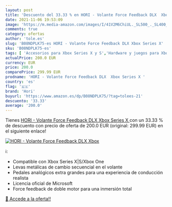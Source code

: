 ```yaml
---
layout: post
title: 'Descuento del 33.33 % en HORI - Volante Force Feedback DLX  Xbox '
date: 2021-11-06 19:53:09
image: 'https://m.media-amazon.com/images/I/41V2M6ChiUL._SL500_._SL400_.jpg'
comments: true
category: ofertas
author: 'tole.es'
slug: 'B08NDPLK75-es HORI - Volante Force Feedback DLX Xbox Series X'
sku: 'B08NDPLK75-es'
tags: [ 'Accesorios para Xbox Series X y S','Hardware y juegos para Xbox Series X y S','Mandos y controles para Xbox Series X y S','Videojuegos','hori','xbox', ]
actualPrice: 200.0 EUR
currency: EUR
price: 200.0
comparePrice: 299.99 EUR
prodname: 'HORI - Volante Force Feedback DLX  Xbox Series X '
country: 'es'
flag: '🇪🇸'
brand: 'Hori'
buyurl: 'https://www.amazon.es/dp/B08NDPLK75/?tag=tolees-21'
descuento: '33.33'
average: '200.0'
---
```


Tienes [HORI - Volante Force Feedback DLX  Xbox Series X ](https://www.amazon.es/dp/B08NDPLK75/?tag=tolees-21) con un 33.33 % de descuento con precio de oferta de 200.0 EUR (original: 299.99 EUR) en el siguiente enlace!

[![HORI - Volante Force Feedback DLX  Xbox ](https://m.media-amazon.com/images/I/41V2M6ChiUL._SL500_._SL400_.jpg)](https://www.amazon.es/dp/B08NDPLK75/?tag=tolees-21)

ℹ️:

- Compatible con Xbox Series X|S/Xbox One
- Levas metálicas de cambio secuencial en el volante
- Pedales analógicos extra grandes para una experiencia de conducción realista
- Licencia oficial de Microsoft
- Force feedback de doble motor para una inmersión total

[🛒 Accede a la oferta!!](https://www.amazon.es/dp/B08NDPLK75/?tag=tolees-21)

